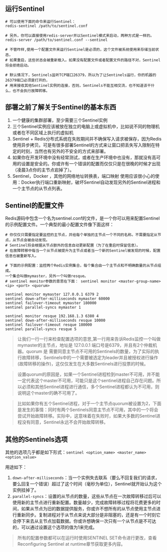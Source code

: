 ## 运行Sentinel

```shell
# 可以使用下面的命令来运行Sentinel：
redis-sentinel /path/to/sentinel.conf

# 另外，你可以直接使用redis-server并以Sentinel模式来启动，两种方式是一样的。
redis-server /path/to/sentinel.conf --sentinel

# 不管咋样,使用一个配置文件来运行Sentinel是必须的，这个文件被系统使用来存储当前状态，
# 如果重启，这些状态会被重新载入。如果没有配置文件或者配置文件的路径不对，Sentinel将会拒绝启动。

# 默认情况下，Sentinels监听TCP端口26379，所以为了让Sentinels运行，你的机器的26379端口必须是打开的，
# 用来接收其他Sentinel实例的连接，否则，Sentinels不能互相交流，也不知道该干什么，也不会执行故障转移。
```

## 部署之前了解关于Sentinel的基本东西

1. 一个健康的集群部署，至少需要三个Sentinel实例
2. 三个Sentinel实例应该被放在独立的电脑上或虚拟机中，比如说不同的物理机或者在不同区域上执行的虚拟机
3. Sentinel + Redis分布式系统在失败期间并不确保写入请求被保存，因为Redis使用异步拷贝。可是有很多部署Sentinel的方式来让窗口把丢失写入限制在特定的时刻，当然也有另外的不安全的方式来部署。
4. 如果你在开发环境中没有经常测试，或者在生产环境中也没有，那就没有高可用的设置是安全的。你或许有一个错误的配置而仅仅只是在很晚的时候才出现（凌晨3点你的主节点宕掉了）。
5. Sentinel，Docker ，其他的网络地址转换表，端口映射 使用应该很小心的使用：Docker执行端口重新映射，破坏Sentinel自动发现另外的Sentinel进程和一个主节点的从节点列表。

## Sentinel的配置文件

Redis源码中包含一个名为sentinel.conf的文件，是一个你可以用来配置Sentinel的示例配置文件。一个典型的最小配置文件像下面这样：

```shell
# 你仅仅只需要指定要监控的主节点，并给每个单独的主节点一个不同的名称。不需要指定从节点，从节点会被自动发现。
# Sentinel将会根据从节点额外的信息自动更新配置（为了在重启时保留信息）。
# 在故障转移中每当一个从节点被提升为主节点或者当一个新的Sentinel被发现的时候，配置信息也被重新写入。

# 下面的示例配置：监控两个Redis实例集合，每个集合由一个主节点和不明确数量的从节点组成。
一个集合叫做mymaster，另外一个叫做resque。
# sentinel monitor参数的意思在下面： sentinel monitor <master-group-name> <ip> <port> <quorum>

sentinel monitor mymaster 127.0.0.1 6379 2
sentinel down-after-milliseconds mymaster 60000
sentinel failover-timeout mymaster 180000
sentinel parallel-syncs mymaster 1

sentinel monitor resque 192.168.1.3 6380 4
sentinel down-after-milliseconds resque 10000
sentinel failover-timeout resque 180000
sentinel parallel-syncs resque 5
```

>让我们一行一行来检查配置选项的意思,第一行用来告诉Redis监控一个叫做mymaster的主节点，地址是 127.0.0.1 端口号是6379，并且有2个仲裁机器。quorum 是 需要同意主节点不可用的Sentinels的数量，为了实际的执行故障转移，Sentinels中的一个需要被选定为leader并且被授权进行操作(故障转移的操作)，这仅仅发生在大多数Sentinels进行投票的时候。

>设置quorum的原因是，如果一个Sentinel进程检到master不可用，并不能一定代表这个master不可用，可能只是这个sentinel进程自己存在问题。所以必须和其他Sentinel进程进行通信，多个Sentinel进程都认为不可用，则说明这个master的确不可用了。

>比如如果你有五个Sentinel进程，对于一个主节点quorum被设置为2，下面是发生的事情：同时有两个Sentinels同意主节点不可用，其中的一个将会尝试开始故障转移。实际中，这意味着在失败时，如果大多数的Sentinel进程没有同意，Sentinel永远不会开始故障转移。

## 其他的Sentinels选项

其他的选项几乎都是如下形式：`sentinel <option_name> <master_name> <option_value>`

用途如下：

1. `down-after-milliseconds`：当一个实例失去联系（要么不回复我们的请求，要么回复一个错误）超过了这个时间（毫秒为单位），Sentinel就开始认为这个实例挂掉了。
2. `parallel-syncs`：设置的从节点的数量，这些从节点在一次故障转移过后可以使用新的主节点进行重新配置。数量越少，完成故障转移过程将花费更多的时间，如果从节点为旧的数据提供服务，你或许不想所有的从节点使用主节点进行重新同步。复制进程对于从节点来说大部分是非阻塞的，还是有一个时刻它会停下来去从主节点加载数据。你或许想确保一次只有一个从节点是不可达的，可以通过设置这个选项的值为1来完成。

>所有的配置参数都可以在运行时使用SENTINEL SET命令进行更改，查看 Reconfiguring Sentinel at runtime章节获取更多内容。
